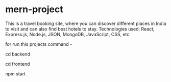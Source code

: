 # mern-project

This is a travel booking site, where you can discover different places in India to visit and can
 also find best hotels to stay.
 Technologies used: React, Express.js, Node.js, JSON, MongoDB, JavaScript, CSS, etc

for run this projects command -

cd backend 

cd frontend

npm start
